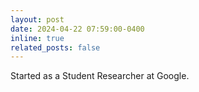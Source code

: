 ```yaml
---
layout: post
date: 2024-04-22 07:59:00-0400
inline: true
related_posts: false
---
```


Started as a Student Researcher at Google.
